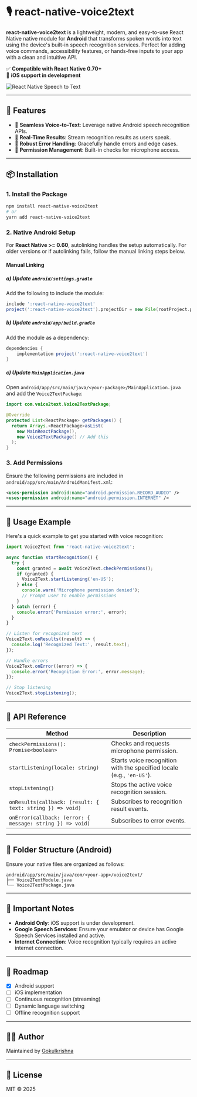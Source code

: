 # 🎙️ react-native-voice2text

**react-native-voice2text** is a lightweight, modern, and easy-to-use React Native native module for **Android** that transforms spoken words into text using the device's built-in speech recognition services. Perfect for adding voice commands, accessibility features, or hands-free inputs to your app with a clean and intuitive API.

✅ **Compatible with React Native 0.70+**  
🚧 **iOS support in development**

![React Native Speech to Text](https://blog.logrocket.com/wp-content/uploads/2022/12/build-a-react-native-speech-to-text-dictation-app-nocdn.png)

---

## 🌟 Features

- 🎤 **Seamless Voice-to-Text**: Leverage native Android speech recognition APIs.
- 🔄 **Real-Time Results**: Stream recognition results as users speak.
- 🚫 **Robust Error Handling**: Gracefully handle errors and edge cases.
- 🔐 **Permission Management**: Built-in checks for microphone access.

---

## 📦 Installation

### 1. Install the Package

```bash
npm install react-native-voice2text
# or
yarn add react-native-voice2text
```

### 2. Native Android Setup

For **React Native >= 0.60**, autolinking handles the setup automatically. For older versions or if autolinking fails, follow the manual linking steps below.

#### Manual Linking

##### a) Update `android/settings.gradle`

Add the following to include the module:

```gradle
include ':react-native-voice2text'
project(':react-native-voice2text').projectDir = new File(rootProject.projectDir, '../node_modules/react-native-voice2text/android')
```

##### b) Update `android/app/build.gradle`

Add the module as a dependency:

```gradle
dependencies {
    implementation project(':react-native-voice2text')
}
```

##### c) Update `MainApplication.java`

Open `android/app/src/main/java/<your-package>/MainApplication.java` and add the `Voice2TextPackage`:

```java
import com.voice2text.Voice2TextPackage;

@Override
protected List<ReactPackage> getPackages() {
  return Arrays.<ReactPackage>asList(
    new MainReactPackage(),
    new Voice2TextPackage() // Add this
  );
}
```

### 3. Add Permissions

Ensure the following permissions are included in `android/app/src/main/AndroidManifest.xml`:

```xml
<uses-permission android:name="android.permission.RECORD_AUDIO" />
<uses-permission android:name="android.permission.INTERNET" />
```

---

## 📱 Usage Example

Here's a quick example to get you started with voice recognition:

```javascript
import Voice2Text from 'react-native-voice2text';

async function startRecognition() {
  try {
    const granted = await Voice2Text.checkPermissions();
    if (granted) {
      Voice2Text.startListening('en-US');
    } else {
      console.warn('Microphone permission denied');
      // Prompt user to enable permissions
    }
  } catch (error) {
    console.error('Permission error:', error);
  }
}

// Listen for recognized text
Voice2Text.onResults((result) => {
  console.log('Recognized Text:', result.text);
});

// Handle errors
Voice2Text.onError((error) => {
  console.error('Recognition Error:', error.message);
});

// Stop listening
Voice2Text.stopListening();
```

---

## 🧪 API Reference

| Method                                                    | Description                                                           |
| --------------------------------------------------------- | --------------------------------------------------------------------- |
| `checkPermissions(): Promise<boolean>`                    | Checks and requests microphone permission.                            |
| `startListening(locale: string)`                          | Starts voice recognition with the specified locale (e.g., `'en-US'`). |
| `stopListening()`                                         | Stops the active voice recognition session.                           |
| `onResults(callback: (result: { text: string }) => void)` | Subscribes to recognition result events.                              |
| `onError(callback: (error: { message: string }) => void)` | Subscribes to error events.                                           |

---

## 📂 Folder Structure (Android)

Ensure your native files are organized as follows:

```
android/app/src/main/java/com/<your-app>/voice2text/
├── Voice2TextModule.java
└── Voice2TextPackage.java
```

---

## 🧠 Important Notes

- **Android Only**: iOS support is under development.
- **Google Speech Services**: Ensure your emulator or device has Google Speech Services installed and active.
- **Internet Connection**: Voice recognition typically requires an active internet connection.

---

## 🚀 Roadmap

- [x] Android support
- [ ] iOS implementation
- [ ] Continuous recognition (streaming)
- [ ] Dynamic language switching
- [ ] Offline recognition support

---

## 👨‍💻 Author

Maintained by [Gokulkrishna](https://github.com/GokulKir)

---

## 📄 License

MIT © 2025
